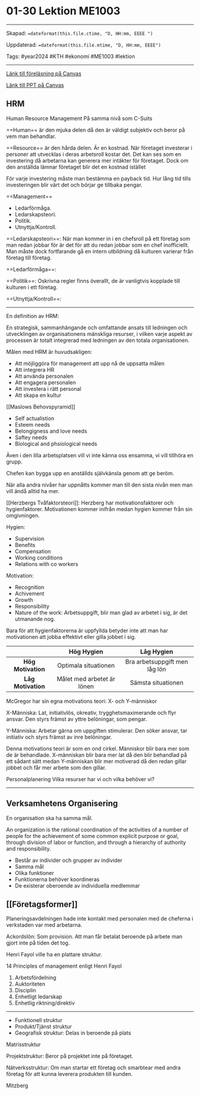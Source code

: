 # 01-30 Lektion ME1003

---
Skapad: `=dateformat(this.file.ctime, "D, HH:mm, EEEE ")`

Uppdaterad: `=dateformat(this.file.mtime, "D, HH:mm, EEEE")`

Tags: #year2024 #KTH #ekonomi #ME1003 #lektion

---
[Länk till föreläsning på Canvas](https://kaf.canvas.kth.se/media/F7+HRM%26ampBOrganisation+P4+V22+SWE+2022-04-04+MOH.mp4/0_kcb4vfls/660304)

[Länk till PPT på Canvas](https://canvas.kth.se/courses/44986/files/folder/2.%20F%C3%B6rel%C3%A4sningar?preview=7568103)

## HRM

Human Resource Management
På samma nivå som C-Suits

==Human== är den mjuka delen då den är väldigt subjektiv och beror på vem man behandlar.

==Resource== är den hårda delen. Är en kostnad. När företaget investerar i personer att utvecklas i deras arbetsroll kostar det. Det kan ses som en investering då arbetarna kan generera mer intäkter för företaget. Dock om den anställda lämnar företaget blir det en kostnad istället

För varje investering måste man bestämma en payback tid. Hur lång tid tills investeringen blir värt det och börjar ge tillbaka pengar.

==Management==

- Ledarförmåga.
- Ledarskapsteori.
- Politik.
- Utnyttja/Kontroll.

==Ledarskapsteori==:
När man kommer in i en chefsroll på ett företag som man redan jobbar för är det för att du redan jobbar som en chef inofficiellt. Man måste dock fortfarande gå en intern utbildning då kulturen varierar från företag till företag.

==Ledarförmåga==:

==Politik==:
Oskrivna regler finns överallt, de är vanligtvis kopplade till kulturen i ett företag.

==Utnyttja/Kontroll==:

---

En definition av HRM:

En strategisk, sammanhängande och omfattande ansats till ledningen och utvecklingen av organisationens mänskliga resurser, i vilken varje aspekt av processen är totalt integrerad med ledningen av den totala organisationen.

Målen med HRM är huvudsakligen:

- Att möjliggöra för management att upp nå de uppsatta målen
- Att integrera HR
- Att använda personalen
- Att engagera personalen
- Att investera i rätt personal
- Att skapa en kultur

[[Maslows Behovspyramid]]

- Self actualistion
- Esteem needs
- Belongigness and love needs
- Saftey needs
- Biological and phsiological needs

Även i den lilla arbetsplatsen vill vi inte känna oss ensamma, vi vill tillhöra en grupp.

Chefen kan bygga upp en anställds självkänsla genom att ge beröm.

När alla andra nivåer har uppnåtts kommer man till den sista nivån men man vill ändå alltid ha mer.

[[Herzbergs Tvåfaktorsteori]]:
Herzberg har motivationsfaktorer och hygienfaktorer. Motivationen kommer inifrån medan hygien kommer från sin omgivningen.

Hygien:
- Supervision
- Benefits
- Compensation
- Working conditions
- Relations with co workers

Motivation:

- Recognition
- Achivement
- Growth
- Responsibility
- Nature of the work: Arbetsuppgift, blir man glad av arbetet i sig, är det utmanande nog.

Bara för att hygienfaktorerna är uppfyllda betyder inte att man har motivationen att jobba effektivt eller gilla jobbet i sig.

| | Hög Hygien | Låg Hygien |
| :--: | :--: | :--: |
| **Hög Motivation** | Optimala situationen | Bra arbetsuppgift men låg lön |
| **Låg Motivation** | Målet med arbetet är lönen | Sämsta situationen |

McGregor har sin egna motivations teori: X- och Y-människor

X-Människa: Lat, initiativlös, okreativ, trygghetsmaximerande och flyr ansvar. Den styrs främst av yttre belöningar, som pengar.

Y-Människa: Arbetar gärna om uppgiften stimulerar. Den söker ansvar, tar initiativ och styrs främst av inre belöningar.

Denna motivations teori är som en ond cirkel. Människor blir bara mer som de är behandlade. X-människan blir bara mer lat då den blir behandlad på ett sådant sätt medan Y-människan blir mer motiverad då den redan gillar jobbet och får mer arbete som den gillar.

Personalplanering
Vilka resurser har vi och vilka behöver vi?

---

## Verksamhetens Organisering

En organisation ska ha samma mål.

An organization is the rational coordination of the activities of a number of people for the achievement of some common explicit purpose or goal, through division of labor or function, and through a hierarchy of authority and responsibility.

- Består av individer och grupper av individer
- Samma mål
- Olika funktioner
- Funktionerna behöver koordineras
- De existerar oberoende av individuella medlemmar

## [[Företagsformer]]

Planeringsavdelningen hade inte kontakt med personalen med de cheferna i verkstaden var med arbetarna.

Ackordslön: Som provision. Att man får betalat beroende på arbete man gjort inte på tiden det tog.

Henri Fayol ville ha en plattare struktur.

14 Principles of management enligt Henri Fayol

1. Arbetsfördelning
2. Auktoriteten
3. Disciplin
4. Enhetligt ledarskap
5. Enhetlig riktning/direktiv

---

- Funktionell struktur
- Produkt/Tjänst struktur
- Geografisk struktur: Delas in beroende på plats

Matrisstruktur

Projektstruktur: Beror på projektet inte på företaget.

Nätverksstruktur: Om man startar ett företag och smarbtear med andra företag för att kunna leverera produkten till kunden.

Mitzberg
